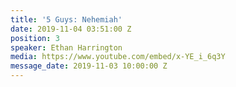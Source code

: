 ```yaml
---
title: '5 Guys: Nehemiah'
date: 2019-11-04 03:51:00 Z
position: 3
speaker: Ethan Harrington
media: https://www.youtube.com/embed/x-YE_i_6q3Y
message_date: 2019-11-03 10:00:00 Z
---
```


